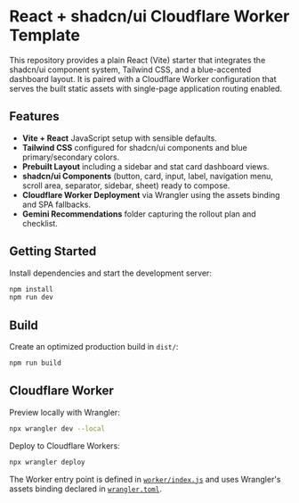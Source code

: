 # React + shadcn/ui Cloudflare Worker Template

This repository provides a plain React (Vite) starter that integrates the shadcn/ui component system, Tailwind CSS, and a blue-accented dashboard layout. It is paired with a Cloudflare Worker configuration that serves the built static assets with single-page application routing enabled.

## Features

- **Vite + React** JavaScript setup with sensible defaults.
- **Tailwind CSS** configured for shadcn/ui components and blue primary/secondary colors.
- **Prebuilt Layout** including a sidebar and stat card dashboard views.
- **shadcn/ui Components** (button, card, input, label, navigation menu, scroll area, separator, sidebar, sheet) ready to compose.
- **Cloudflare Worker Deployment** via Wrangler using the assets binding and SPA fallbacks.
- **Gemini Recommendations** folder capturing the rollout plan and checklist.

## Getting Started

Install dependencies and start the development server:

```bash
npm install
npm run dev
```

## Build

Create an optimized production build in `dist/`:

```bash
npm run build
```

## Cloudflare Worker

Preview locally with Wrangler:

```bash
npx wrangler dev --local
```

Deploy to Cloudflare Workers:

```bash
npx wrangler deploy
```

The Worker entry point is defined in [`worker/index.js`](worker/index.js) and uses Wrangler's assets binding declared in [`wrangler.toml`](wrangler.toml).
